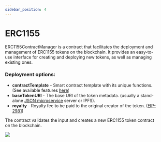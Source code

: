 ```yaml
---
sidebar_position: 4
---
```


# ERC1155

ERC1155ContractManager is a contract that facilitates the deployment and management of ERC1155 tokens on the blockchain. It provides an easy-to-use interface for creating and deploying new tokens, as well as managing existing ones.

### Deployment options:

- **contractTemplate** - Smart contract template with its unique functions. (See available features [here](/admin/hierarchy/ERC721/features))
- **baseTokenURI** - The base URI of the token metadata. (usually a stand-alone [JSON microservice](/api/category/json-microservice/) server or IPFS).
- **royalty** - Royalty fee to be paid to the original creator of the token. ([EIP-2981](https://eips.ethereum.org/EIPS/eip-2981))

The contract validates the input and creates a new ERC1155 token contract on the blockchain.

![](/img/miscellaneous/contract-manager/erc1155_contract_deploy.png)